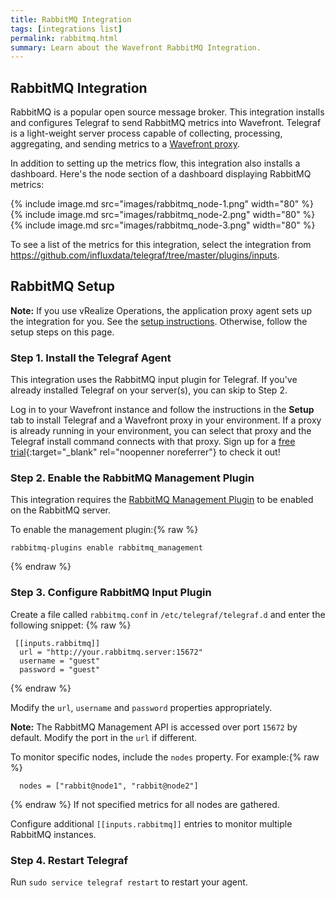 ```yaml
---
title: RabbitMQ Integration
tags: [integrations list]
permalink: rabbitmq.html
summary: Learn about the Wavefront RabbitMQ Integration.
---
```

## RabbitMQ Integration

RabbitMQ is a popular open source message broker. This integration installs and configures Telegraf to send RabbitMQ metrics into Wavefront. Telegraf is a light-weight server process capable of collecting, processing, aggregating, and sending metrics to a [Wavefront proxy](https://docs.wavefront.com/proxies.html).

In addition to setting up the metrics flow, this integration also installs a dashboard. Here's the node section of a dashboard displaying RabbitMQ metrics:

{% include image.md src="images/rabbitmq_node-1.png" width="80" %}
{% include image.md src="images/rabbitmq_node-2.png" width="80" %}
{% include image.md src="images/rabbitmq_node-3.png" width="80" %}


To see a list of the metrics for this integration, select the integration from <https://github.com/influxdata/telegraf/tree/master/plugins/inputs>.
## RabbitMQ Setup



**Note:** If you use vRealize Operations, the application proxy agent sets up the integration for you. See the [setup instructions](https://YOUR_CLUSTER.wavefront.com/integration/vrops/setup). Otherwise, follow the setup steps on this page.

### Step 1. Install the Telegraf Agent

This integration uses the RabbitMQ input plugin for Telegraf. If you've already installed Telegraf on your server(s), you can skip to Step 2.

Log in to your Wavefront instance and follow the instructions in the **Setup** tab to install Telegraf and a Wavefront proxy in your environment. If a proxy is already running in your environment, you can select that proxy and the Telegraf install command connects with that proxy. Sign up for a [free trial](http://wavefront.com/sign-up/?utm_source=docs.vmware.com&utm_medium=referral&utm_campaign=docs-front-page){:target="_blank" rel="noopenner noreferrer"} to check it out!

### Step 2. Enable the RabbitMQ Management Plugin

This integration requires the [RabbitMQ Management Plugin](https://www.rabbitmq.com/management.html) to be enabled on the RabbitMQ server.

To enable the management plugin:{% raw %}
```
rabbitmq-plugins enable rabbitmq_management
```
{% endraw %}

### Step 3. Configure RabbitMQ Input Plugin

Create a file called `rabbitmq.conf` in `/etc/telegraf/telegraf.d` and enter the following snippet:
{% raw %}
```
 [[inputs.rabbitmq]]
  url = "http://your.rabbitmq.server:15672"
  username = "guest"
  password = "guest"
```
{% endraw %}

Modify the `url`, `username` and `password` properties appropriately.

**Note:** The RabbitMQ Management API is accessed over port `15672` by default. Modify the port in the `url` if different.

To monitor specific nodes, include the `nodes` property. For example:{% raw %}
```
  nodes = ["rabbit@node1", "rabbit@node2"]
```
{% endraw %}
If not specified metrics for all nodes are gathered.

Configure additional `[[inputs.rabbitmq]]` entries to monitor multiple RabbitMQ instances.  

### Step 4. Restart Telegraf

Run `sudo service telegraf restart` to restart your agent.
